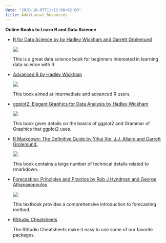 ```yaml
---
date: "2020-10-07T11:12:00+02:00"
title: Additional Resources
---
```

**Online Books to Learn R and Data Science**



- [R for Data Science by by Hadley Wickham and Garrett Grolemund](https://r4ds.had.co.nz/) 

    ![](/images/r4ds.png)  


    This is a great data science book for beginners interested in learning data science with R. 


- [Advanced R  by Hadley Wickham](https://adv-r.hadley.nz/)

    ![](/images/ar.png)  

    This book aimed at intermediate and advanced R users.

- [ggplot2: Elegant Graphics for Data Analysis  by Hadley Wickham](https://ggplot2-book.org/)

    ![](/images/ggplot.jpeg)  
  
    This book gives  details on the basics of ggplot2 and Grammar of Graphics that ggplot2 uses.
  
- [R Markdown: The Definitive Guide by Yihui Xie, J.J. Allaire and Garrett Grolemund.](https://bookdown.org/yihui/rmarkdown/)

    ![](/images/rmarkdown.png)  
    
    This book contains a large number of technical details related to rmarkdown.
    
- [Forecasting: Principles and Practice by Rob J Hyndman and George Athanasopoulos](https://otexts.com/fpp3/)

    ![](/images/fpp3.jpeg) 
    
    This textbook provides a comprehensive introduction to forecasting method.

- [RStudio Cheatsheets](https://www.rstudio.com/resources/cheatsheets/#)

   The RStudio Cheatsheets  make it easy to use some of our favorite packages. 
